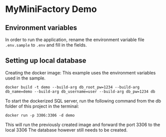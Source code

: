 # MyMiniFactory Demo

## Environment variables

In order to run the application, rename the environment variable file `.env.sample` to `.env` and fill in the fields.

## Setting up local database

Creating the docker image:
This example uses the environment variables used in the sample.
````shell script
docker build -t demo --build-arg db_root_pw=1234 --build-arg db_name=demo --build-arg db_username=user --build-arg db_pw=1234 db
````

To start the dockerized SQL server, run the following command from the db folder of this project in the terminal:
````shell script
docker run -p 3306:3306 -d demo
````
This will run the previously created image and forward the port 3306 to the local 3306
The database however still needs to be created.
